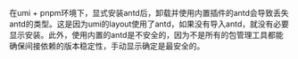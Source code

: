 在umi + pnpm环境下，显式安装antd后，卸载并使用内置插件的antd会导致丢失antd的类型。这是因为umi的layout使用了antd，如果没有导入antd，就没有必要显示安装。此外，使用内置的antd是不安全的，因为不是所有的包管理工具都能确保间接依赖的版本稳定性，手动显示确定是最安全的。
